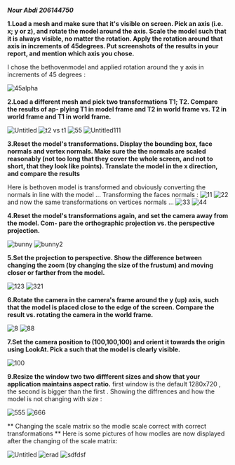 ***Nour Abdi 206144750***

**1.Load a mesh and make sure that it's visible on screen. Pick an axis (i.e. x; y or z), and
rotate the model around the axis. Scale the model such that it is always visible, no matter
the rotation. Apply the rotation around that axis in increments of 45degrees. Put screenshots
of the results in your report, and mention which axis you chose.** 

I chose the bethovenmodel and applied rotation around the y axis in increments of 45 degrees :

![45alpha](https://user-images.githubusercontent.com/34486030/101330747-ab3d8280-387b-11eb-8e67-d21137549b3b.png)

**2.Load a different mesh and pick two transformations T1; T2. Compare the results of ap-
plying T1 in model frame and T2 in world frame vs. T2 in world frame and T1 in world
frame.**

![Untitled](https://user-images.githubusercontent.com/34486030/101333556-6a476d00-387f-11eb-93f6-e2d0c0f9ddfc.png)
![t2 vs t1](https://user-images.githubusercontent.com/34486030/101333559-6ae00380-387f-11eb-8a2b-192d434361dd.png)
![55](https://user-images.githubusercontent.com/34486030/101333562-6b789a00-387f-11eb-9cee-e29344991101.png)
![Untitled111](https://user-images.githubusercontent.com/34486030/101333564-6b789a00-387f-11eb-93ff-23b297afa587.png)

**3.Reset the model's transformations. Display the bounding box, face normals and vertex
normals. Make sure the the normals are scaled reasonably (not too long that they cover
the whole screen, and not to short, that they look like points). Translate the model in
the x direction, and compare the results**

Here is bethoven model is transformed and obviously converting the normals in line with the model ...
Transforming the faces normals :
![11](https://user-images.githubusercontent.com/34486030/104460780-3286c000-55b7-11eb-82c0-564e748216d5.png)
![22](https://user-images.githubusercontent.com/34486030/104460833-3f0b1880-55b7-11eb-9d7c-456b0576a1ce.png)
and now the same transformations on vertices normals ...
![33](https://user-images.githubusercontent.com/34486030/104460874-46cabd00-55b7-11eb-88d5-5c220504120f.png)
![44](https://user-images.githubusercontent.com/34486030/104460904-4d593480-55b7-11eb-8b80-7baadf3be70a.png)

**4.Reset the model's transformations again, and set the camera away from the model. Com-
pare the orthographic projection vs. the perspective projection.**

![bunny](https://user-images.githubusercontent.com/34486030/101338159-471fbc00-3885-11eb-9677-ea6625c08a9b.png)
![bunny2](https://user-images.githubusercontent.com/34486030/101338160-47b85280-3885-11eb-973b-c7c9f26dce78.png)

**5.Set the projection to perspective. Show the difference between changing the zoom (by
changing the size of the frustum) and moving closer or farther from the model.**

![123](https://user-images.githubusercontent.com/34486030/101341351-a54e9e00-3889-11eb-9d37-b962235afd9f.png)
![321](https://user-images.githubusercontent.com/34486030/101341355-a67fcb00-3889-11eb-9b9b-0c3caddf758b.png)

**6.Rotate the camera in the camera's frame around the y (up) axis, such that the model is
placed close to the edge of the screen. Compare the result vs. rotating the camera in the
world frame.**

![8](https://user-images.githubusercontent.com/34486030/101340097-f6f62900-3887-11eb-9335-59714085e6a6.png)
![88](https://user-images.githubusercontent.com/34486030/101340100-f8275600-3887-11eb-9e23-b983cfa2248d.png)

**7.Set the camera position to (100,100,100) and orient it towards the origin using LookAt. Pick a
such that the model is clearly visible.**

![100](https://user-images.githubusercontent.com/34486030/101340546-92879980-3888-11eb-9fbc-6751b0c6ac3e.png)

**9.Resize the window two two diffferent sizes and show that your application maintains aspect ratio.**
first window is the default 1280x720 , the second is bigger than the first . Showing the diffrences and
how the model is not changing with size :

![555](https://user-images.githubusercontent.com/34486030/104463652-b5f5e080-55ba-11eb-954b-4664a3e92bda.png)
![666](https://user-images.githubusercontent.com/34486030/104463661-b9896780-55ba-11eb-95f9-d4757dce3fe7.png)

** Changing the scale matrix so the modle scale correct with correct transformations **
Here is some pictures of how modles are now displayed after the changing of the scale matrix:

![Untitled](https://user-images.githubusercontent.com/34486030/104498739-c6bb4c00-55e4-11eb-9392-14404e55925e.png)
![erad](https://user-images.githubusercontent.com/34486030/104499033-274a8900-55e5-11eb-9e6a-091fc136331a.png)
![sdfdsf](https://user-images.githubusercontent.com/34486030/104499047-2d406a00-55e5-11eb-94f4-6a4b334a52da.png)

